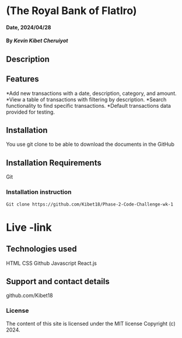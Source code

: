 
# (The Royal Bank of FlatIro)

#### Date, 2024/04/28

#### By *Kevin Kibet Cheruiyot*

## Description
## Features
*Add new transactions with a date, description, category, and amount. *View a table of transactions with filtering by description. *Search functionality to find specific transactions. *Default transactions data provided for testing.

## Installation
You use git clone to be able to download the documents in the GitHub
## Installation Requirements
Git

### Installation instruction
```
Git clone https://github.com/Kibet18/Phase-2-Code-Challenge-wk-1

```

# Live -link


## Technologies used
HTML
CSS
Github
Javascript
React.js

## Support and contact details
github.com/Kibet18

### License
The content of this site is licensed under the MIT license
Copyright (c) 2024.


